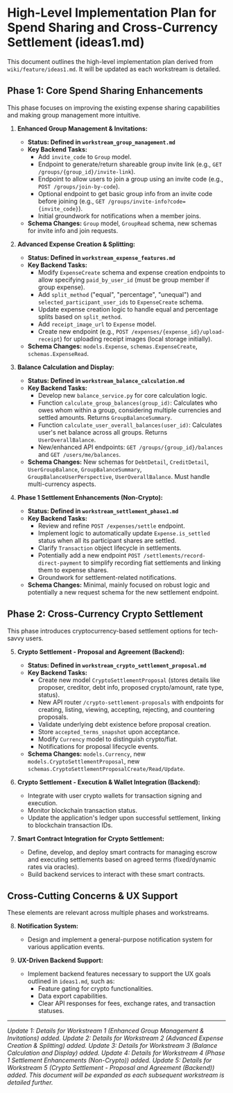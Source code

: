 # High-Level Implementation Plan for Spend Sharing and Cross-Currency Settlement (ideas1.md)

This document outlines the high-level implementation plan derived from `wiki/feature/ideas1.md`. It will be updated as each workstream is detailed.

## Phase 1: Core Spend Sharing Enhancements

This phase focuses on improving the existing expense sharing capabilities and making group management more intuitive.

1.  **Enhanced Group Management & Invitations:**
    *   **Status: Defined in `workstream_group_management.md`**
    *   **Key Backend Tasks:**
        *   Add `invite_code` to `Group` model.
        *   Endpoint to generate/return shareable group invite link (e.g., `GET /groups/{group_id}/invite-link`).
        *   Endpoint to allow users to join a group using an invite code (e.g., `POST /groups/join-by-code`).
        *   Optional endpoint to get basic group info from an invite code before joining (e.g., `GET /groups/invite-info?code={invite_code}`).
        *   Initial groundwork for notifications when a member joins.
    *   **Schema Changes:** `Group` model, `GroupRead` schema, new schemas for invite info and join requests.

2.  **Advanced Expense Creation & Splitting:**
    *   **Status: Defined in `workstream_expense_features.md`**
    *   **Key Backend Tasks:**
        *   Modify `ExpenseCreate` schema and expense creation endpoints to allow specifying `paid_by_user_id` (must be group member if group expense).
        *   Add `split_method` ("equal", "percentage", "unequal") and `selected_participant_user_ids` to `ExpenseCreate` schema.
        *   Update expense creation logic to handle equal and percentage splits based on `split_method`.
        *   Add `receipt_image_url` to `Expense` model.
        *   Create new endpoint (e.g., `POST /expenses/{expense_id}/upload-receipt`) for uploading receipt images (local storage initially).
    *   **Schema Changes:** `models.Expense`, `schemas.ExpenseCreate`, `schemas.ExpenseRead`.

3.  **Balance Calculation and Display:**
    *   **Status: Defined in `workstream_balance_calculation.md`**
    *   **Key Backend Tasks:**
        *   Develop new `balance_service.py` for core calculation logic.
        *   Function `calculate_group_balances(group_id)`: Calculates who owes whom within a group, considering multiple currencies and settled amounts. Returns `GroupBalanceSummary`.
        *   Function `calculate_user_overall_balances(user_id)`: Calculates user's net balance across all groups. Returns `UserOverallBalance`.
        *   New/enhanced API endpoints: `GET /groups/{group_id}/balances` and `GET /users/me/balances`.
    *   **Schema Changes:** New schemas for `DebtDetail`, `CreditDetail`, `UserGroupBalance`, `GroupBalanceSummary`, `GroupBalanceUserPerspective`, `UserOverallBalance`. Must handle multi-currency aspects.

4.  **Phase 1 Settlement Enhancements (Non-Crypto):**
    *   **Status: Defined in `workstream_settlement_phase1.md`**
    *   **Key Backend Tasks:**
        *   Review and refine `POST /expenses/settle` endpoint.
        *   Implement logic to automatically update `Expense.is_settled` status when all its participant shares are settled.
        *   Clarify `Transaction` object lifecycle in settlements.
        *   Potentially add a new endpoint `POST /settlements/record-direct-payment` to simplify recording fiat settlements and linking them to expense shares.
        *   Groundwork for settlement-related notifications.
    *   **Schema Changes:** Minimal, mainly focused on robust logic and potentially a new request schema for the new settlement endpoint.

## Phase 2: Cross-Currency Crypto Settlement

This phase introduces cryptocurrency-based settlement options for tech-savvy users.

5.  **Crypto Settlement - Proposal and Agreement (Backend):**
    *   **Status: Defined in `workstream_crypto_settlement_proposal.md`**
    *   **Key Backend Tasks:**
        *   Create new model `CryptoSettlementProposal` (stores details like proposer, creditor, debt info, proposed crypto/amount, rate type, status).
        *   New API router `/crypto-settlement-proposals` with endpoints for creating, listing, viewing, accepting, rejecting, and countering proposals.
        *   Validate underlying debt existence before proposal creation.
        *   Store `accepted_terms_snapshot` upon acceptance.
        *   Modify `Currency` model to distinguish crypto/fiat.
        *   Notifications for proposal lifecycle events.
    *   **Schema Changes:** `models.Currency`, new `models.CryptoSettlementProposal`, new `schemas.CryptoSettlementProposalCreate/Read/Update`.

6.  **Crypto Settlement - Execution & Wallet Integration (Backend):**
    *   Integrate with user crypto wallets for transaction signing and execution.
    *   Monitor blockchain transaction status.
    *   Update the application's ledger upon successful settlement, linking to blockchain transaction IDs.

7.  **Smart Contract Integration for Crypto Settlement:**
    *   Define, develop, and deploy smart contracts for managing escrow and executing settlements based on agreed terms (fixed/dynamic rates via oracles).
    *   Build backend services to interact with these smart contracts.

## Cross-Cutting Concerns & UX Support

These elements are relevant across multiple phases and workstreams.

8.  **Notification System:**
    *   Design and implement a general-purpose notification system for various application events.

9.  **UX-Driven Backend Support:**
    *   Implement backend features necessary to support the UX goals outlined in `ideas1.md`, such as:
        *   Feature gating for crypto functionalities.
        *   Data export capabilities.
        *   Clear API responses for fees, exchange rates, and transaction statuses.

---
*Update 1: Details for Workstream 1 (Enhanced Group Management & Invitations) added.*
*Update 2: Details for Workstream 2 (Advanced Expense Creation & Splitting) added.*
*Update 3: Details for Workstream 3 (Balance Calculation and Display) added.*
*Update 4: Details for Workstream 4 (Phase 1 Settlement Enhancements (Non-Crypto)) added.*
*Update 5: Details for Workstream 5 (Crypto Settlement - Proposal and Agreement (Backend)) added.*
*This document will be expanded as each subsequent workstream is detailed further.*
